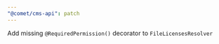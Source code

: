 ```yaml
---
"@comet/cms-api": patch
---
```


Add missing `@RequiredPermission()` decorator to `FileLicensesResolver`
